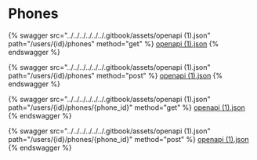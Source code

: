 # Phones

{% swagger src="../../../../../../.gitbook/assets/openapi (1).json" path="/users/{id}/phones" method="get" %}
[openapi (1).json](<../../../../../../.gitbook/assets/openapi (1).json>)
{% endswagger %}

{% swagger src="../../../../../../.gitbook/assets/openapi (1).json" path="/users/{id}/phones" method="post" %}
[openapi (1).json](<../../../../../../.gitbook/assets/openapi (1).json>)
{% endswagger %}

{% swagger src="../../../../../../.gitbook/assets/openapi (1).json" path="/users/{id}/phones/{phone_id}" method="get" %}
[openapi (1).json](<../../../../../../.gitbook/assets/openapi (1).json>)
{% endswagger %}

{% swagger src="../../../../../../.gitbook/assets/openapi (1).json" path="/users/{id}/phones/{phone_id}" method="post" %}
[openapi (1).json](<../../../../../../.gitbook/assets/openapi (1).json>)
{% endswagger %}
